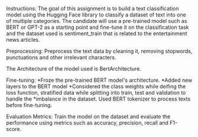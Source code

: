 Instructions:
The goal of this assignment is to build a text classification model using the Hugging Face library to classify a dataset of text into one of multiple categories. The candidate will use a pre-trained model such as BERT or GPT-2 as a starting point and fine-tune it on the classification task and the dataset used is sentiment_train that is related to the entertainment news articles.

Preprocessing:
Preprocess the text data by cleaning it, removing stopwords, punctuations and other irrelevant characters.

The Architecture of the model used is BertArchitecture.

Fine-tuning:
*Froze the pre-trained BERT model's architecture.
*Added new layers to the BERT model
*Considered the class weights while deifing the loss function, stratified data while splitting into train, test and validation to handle the *imbalance in the dataset.
Used BERT tokenizer to process texts before fine-tuning.

Evaluation Metrics:
Train the model on the dataset and evaluate the performance using metrics such as accuracy, precision, recall and F1-score.


